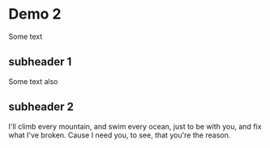 # Demo 2

Some text

## subheader 1

Some text also

## subheader 2

I'll climb every mountain, and swim every ocean, just to be with you, and fix what I've broken.
Cause I need you, to see, that you're the reason.